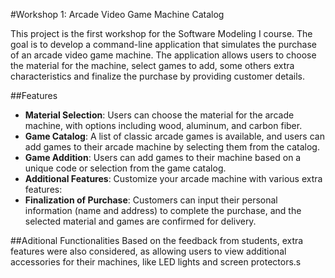 #Workshop 1: Arcade Video Game Machine Catalog


This project is the first workshop for the Software Modeling I course. The goal is to develop a command-line application that simulates the purchase of an arcade video game machine. The application allows users to choose the material for the machine, select games to add, some others extra characteristics and finalize the purchase by providing customer details.

##Features
- **Material Selection**: Users can choose the material for the arcade machine, with options including wood, aluminum, and carbon fiber.
- **Game Catalog**: A list of classic arcade games is available, and users can add games to their arcade machine by selecting them from the catalog.
- **Game Addition**: Users can add games to their machine based on a unique code or selection from the game catalog.
- **Additional Features**: Customize your arcade machine with various extra features:
- **Finalization of Purchase**: Customers can input their personal information (name and address) to complete the purchase, and the selected material and games are confirmed for delivery.

##Aditional Functionalities
Based on the feedback from students, extra features were also considered, as allowing users to view additional accessories for their machines, like LED lights and screen protectors.s